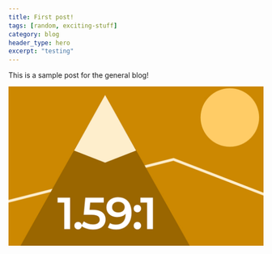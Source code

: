 ```yaml
---
title: First post!
tags: [random, exciting-stuff]
category: blog
header_type: hero
excerpt: "testing"
---
```


This is a sample post for the general blog!

![Placeholder image](/assets/img/placeholder/placeholder_image159to1.jpg)
